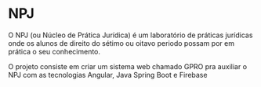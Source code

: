 # NPJ
O NPJ (ou Núcleo de Prática Jurídica) é um laboratório de práticas jurídicas onde os alunos de direito do sétimo ou oitavo periodo possam por em prática o seu conhecimento.

O projeto consiste em criar um sistema web chamado GPRO pra auxiliar o NPJ com as tecnologias Angular, Java Spring Boot e Firebase